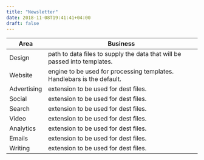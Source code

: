 ```yaml
---
title: "Newsletter"
date: 2018-11-08T19:41:41+04:00
draft: false
---
```


| Area | Business |
| ------ | ----------- |
| Design   | path to data files to supply the data that will be passed into templates. |
| Website | engine to be used for processing templates. Handlebars is the default. |
| Advertising    | extension to be used for dest files. |
| Social    | extension to be used for dest files. |
| Search    | extension to be used for dest files. |
| Video    | extension to be used for dest files. |
| Analytics    | extension to be used for dest files. |
| Emails    | extension to be used for dest files. |
| Writing    | extension to be used for dest files. |
